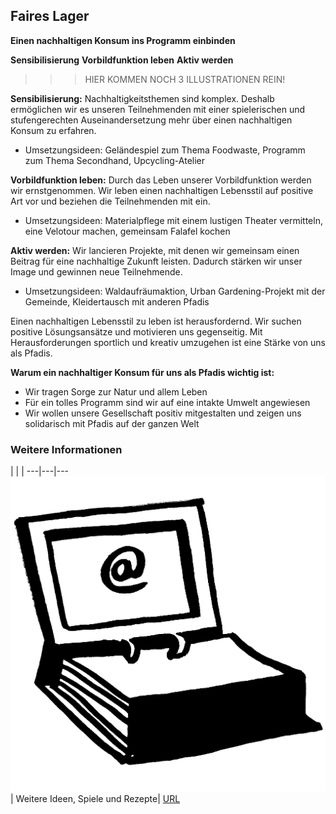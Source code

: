 Faires Lager
----

**Einen nachhaltigen Konsum ins Programm einbinden**

**Sensibilisierung**        **Vorbildfunktion leben**         **Aktiv werden**

>>>HIER KOMMEN NOCH 3 ILLUSTRATIONEN REIN!

<!--warte noch auf die Bilder-->


**Sensibilisierung:** Nachhaltigkeitsthemen sind komplex. Deshalb ermöglichen wir es unseren Teilnehmenden mit einer spielerischen und stufengerechten Auseinandersetzung mehr über einen nachhaltigen Konsum zu erfahren.

- Umsetzungsideen: Geländespiel zum Thema Foodwaste, Programm zum Thema Secondhand, Upcycling-Atelier


**Vorbildfunktion leben:** Durch das Leben unserer Vorbildfunktion werden wir ernstgenommen. Wir leben einen nachhaltigen Lebensstil auf positive Art vor und beziehen die Teilnehmenden mit ein.

- Umsetzungsideen: Materialpflege mit einem lustigen Theater vermitteln, eine Velotour machen, gemeinsam Falafel kochen

**Aktiv werden:** Wir lancieren Projekte, mit denen wir gemeinsam einen Beitrag für eine nachhaltige Zukunft leisten. Dadurch stärken wir unser Image und gewinnen neue Teilnehmende.

- Umsetzungsideen: Waldaufräumaktion, Urban Gardening-Projekt mit der Gemeinde, Kleidertausch mit anderen Pfadis

Einen nachhaltigen Lebensstil zu leben ist herausfordernd. Wir suchen positive Lösungsansätze und motivieren uns gegenseitig. Mit Herausforderungen sportlich und kreativ umzugehen ist eine Stärke von uns als Pfadis.

**Warum ein nachhaltiger Konsum für uns als Pfadis wichtig ist:**

- Wir tragen Sorge zur Natur und allem Leben
- Für ein tolles Programm sind wir auf eine intakte Umwelt angewiesen
- Wir wollen unsere Gesellschaft positiv mitgestalten und zeigen uns solidarisch mit Pfadis auf der ganzen Welt


### Weitere Informationen
 | | |
 ---|---|---
 ![Inhalte](Piktos/Pikto_www.tif) | Weitere Ideen, Spiele und Rezepte| [URL](https://www.faires-lager.ch)

